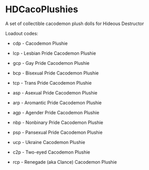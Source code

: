 # HDCacoPlushies
A set of collectible cacodemon plush dolls for Hideous Destructor

Loadout codes:

- cdp - Cacodemon Plushie

- lcp - Lesbian Pride Cacodemon Plushie

- gcp - Gay Pride Cacodemon Plushie

- bcp - Bisexual Pride Cacodemon Plushie

- tcp - Trans Pride Cacodemon Plushie

- asp - Asexual Pride Cacodemon Plushie

- arp - Aromantic Pride Cacodemon Plushie

- agp - Agender Pride Cacodemon Plushie

- nbp - Nonbinary Pride Cacodemon Plushie

- psp - Pansexual Pride Cacodemon Plushie

- ucp - Ukraine Cacodemon Plushie

- c2p - Two-eyed Cacodemon Plushie

- rcp - Renegade (aka Clance) Cacodemon Plushie

